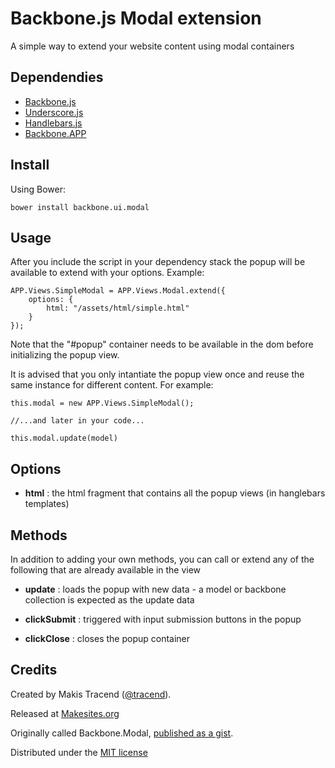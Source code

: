 # Backbone.js Modal extension

A simple way to extend your website content using modal containers

## Dependendies

* [Backbone.js](http://backbonejs.org/)
* [Underscore.js](http://underscorejs.org/)
* [Handlebars.js](http://handlebarsjs.com/)
* [Backbone.APP](http://github.com/makesites/backbone-app)

## Install

Using Bower: 
```
bower install backbone.ui.modal
```

## Usage

After you include the script in your dependency stack the popup will be available to extend with your options. Example: 
```
APP.Views.SimpleModal = APP.Views.Modal.extend({
	options: {
		html: "/assets/html/simple.html"
	}
});
```

Note that the "#popup" container needs to be available in the dom before initializing the popup view. 

It is advised that you only intantiate the popup view once and reuse the same instance for different content. For example: 
```
this.modal = new APP.Views.SimpleModal();

//...and later in your code...

this.modal.update(model)
```


## Options

* **html** : the html fragment that contains all the popup views (in hanglebars templates) 

## Methods

In addition to adding your own methods, you can call or extend any of the following that are already available in the view

* **update** : loads the popup with new data - a model or backbone collection is expected as the update data

* **clickSubmit** : triggered with input submission buttons in the popup

* **clickClose** : closes the popup container


## Credits 

Created by Makis Tracend ([@tracend](http://github.com/tracend)).

Released at [Makesites.org](http://makesites.org)

Originally called Backbone.Modal, [published as a gist](https://gist.github.com/3446570).

Distributed under the [MIT license](http://makesites.org/license/mit.txt)

